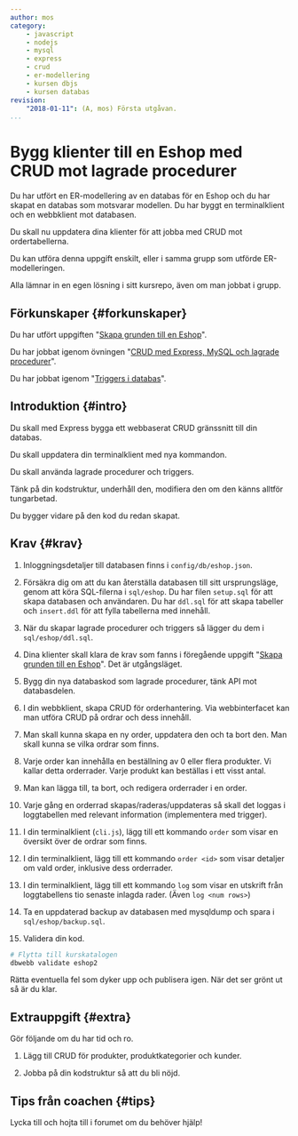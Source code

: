```yaml
---
author: mos
category:
    - javascript
    - nodejs
    - mysql
    - express
    - crud
    - er-modellering
    - kursen dbjs
    - kursen databas
revision:
    "2018-01-11": (A, mos) Första utgåvan.
...
```

Bygg klienter till en Eshop med CRUD mot lagrade procedurer
==================================

Du har utfört en ER-modellering av en databas för en Eshop och du har skapat en databas som motsvarar modellen. Du har byggt en terminalklient och en webbklient mot databasen.

Du skall nu uppdatera dina klienter för att jobba med CRUD mot ordertabellerna.

Du kan utföra denna uppgift enskilt, eller i samma grupp som utförde ER-modelleringen. 

<!--more-->

Alla lämnar in en egen lösning i sitt kursrepo, även om man jobbat i grupp.



Förkunskaper {#forkunskaper}
-----------------------

Du har utfört uppgiften "[Skapa grunden till en Eshop](uppgift/skapa-grunden-till-en-eshop)".

Du har jobbat igenom övningen "[CRUD med Express, MySQL och lagrade procedurer](kunskap/crud-med-express-mysql-och-lagrade-procedurer)".

Du har jobbat igenom "[Triggers i databas](kunskap/triggers-i-databas)".



Introduktion {#intro}
-----------------------

Du skall med Express bygga ett webbaserat CRUD gränssnitt till din databas.

Du skall uppdatera din terminalklient med nya kommandon.

Du skall använda lagrade procedurer och triggers.

Tänk på din kodstruktur, underhåll den, modifiera den om den känns alltför tungarbetad.

Du bygger vidare på den kod du redan skapat.



Krav {#krav}
-----------------------

1. Inloggningsdetaljer till databasen finns i `config/db/eshop.json`.

1. Försäkra dig om att du kan återställa databasen till sitt ursprungsläge, genom att köra SQL-filerna i `sql/eshop`. Du har filen `setup.sql` för att skapa databasen och användaren. Du har `ddl.sql` för att skapa tabeller och `insert.ddl` för att fylla tabellerna med innehåll.

1. När du skapar lagrade procedurer och triggers så lägger du dem i `sql/eshop/ddl.sql`.

1. Dina klienter skall klara de krav som fanns i föregående uppgift "[Skapa grunden till en Eshop](uppgift/skapa-grunden-till-en-eshop)". Det är utgångsläget.

1. Bygg din nya databaskod som lagrade procedurer, tänk API mot databasdelen.

1. I din webbklient, skapa CRUD för orderhantering. Via webbinterfacet kan man utföra CRUD på ordrar och dess innehåll.

1. Man skall kunna skapa en ny order, uppdatera den och ta bort den. Man skall kunna se vilka ordrar som finns.

1. Varje order kan innehålla en beställning av 0 eller flera produkter. Vi kallar detta orderrader. Varje produkt kan beställas i ett visst antal. 

1. Man kan lägga till, ta bort, och redigera orderrader i en order.

1. Varje gång en orderrad skapas/raderas/uppdateras så skall det loggas i loggtabellen med relevant information (implementera med trigger).

1. I din terminalklient (`cli.js`), lägg till ett kommando `order` som visar en översikt över de ordrar som finns.

1. I din terminalklient, lägg till ett kommando `order <id>` som visar detaljer om vald order, inklusive dess orderrader.

1. I din terminalklient, lägg till ett kommando `log` som visar en utskrift från loggtabellens tio senaste inlagda rader. (Även `log <num rows>`)

1. Ta en uppdaterad backup av databasen med mysqldump och spara i `sql/eshop/backup.sql`.

1. Validera din kod.

```bash
# Flytta till kurskatalogen
dbwebb validate eshop2
```

Rätta eventuella fel som dyker upp och publisera igen. När det ser grönt ut så är du klar.



Extrauppgift {#extra}
-----------------------

Gör följande om du har tid och ro.

1. Lägg till CRUD för produkter, produktkategorier och kunder.

1. Jobba på din kodstruktur så att du bli nöjd.



Tips från coachen {#tips}
-----------------------

Lycka till och hojta till i forumet om du behöver hjälp!
